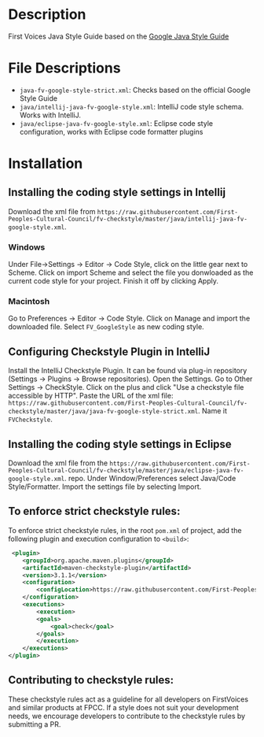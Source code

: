 # Description

First Voices Java Style Guide based on the [Google Java Style Guide](https://google.github.io/styleguide/javaguide.html)

# File Descriptions

- `java-fv-google-style-strict.xml`: Checks based on the official Google Style Guide
- `java/intellij-java-fv-google-style.xml`: IntelliJ code style schema. Works with IntelliJ.
- `java/eclipse-java-fv-google-style.xml`: Eclipse code style configuration, works with Eclipse code formatter plugins

# Installation

## Installing the coding style settings in Intellij

Download the xml file from `https://raw.githubusercontent.com/First-Peoples-Cultural-Council/fv-checkstyle/master/java/intellij-java-fv-google-style.xml`.

### Windows

Under File->Settings -> Editor -> Code Style, click on the little gear next to Scheme. Click on import Scheme and select the file you donwloaded as the current code style for your project. Finish it off by clicking Apply.

### Macintosh

Go to Preferences -> Editor -> Code Style. Click on Manage and import the downloaded file. Select `FV_GoogleStyle` as new coding style.

## Configuring Checkstyle Plugin in IntelliJ

Install the IntelliJ Checkstyle Plugin. It can be found via plug-in repository (Settings -> Plugins -> Browse repositories). Open the Settings. Go to Other Settings -> CheckStyle. Click on the plus and click "Use a checkstyle file accessible by HTTP". Paste the URL of the xml file: `https://raw.githubusercontent.com/First-Peoples-Cultural-Council/fv-checkstyle/master/java/java-fv-google-style-strict.xml`. Name it `FVCheckstyle`.

## Installing the coding style settings in Eclipse

Download the xml file from the `https://raw.githubusercontent.com/First-Peoples-Cultural-Council/fv-checkstyle/master/java/eclipse-java-fv-google-style.xml`. repo. Under Window/Preferences select Java/Code Style/Formatter. Import the settings file by selecting Import.

## To enforce strict checkstyle rules:

To enforce strict checkstyle rules, in the root `pom.xml` of project, add the following plugin and execution configuration to `<build>`:

```xml
 <plugin>
    <groupId>org.apache.maven.plugins</groupId>
    <artifactId>maven-checkstyle-plugin</artifactId>
    <version>3.1.1</version>
    <configuration>
        <configLocation>https://raw.githubusercontent.com/First-Peoples-Cultural-Council/fv-checkstyle/master/java/java-fv-google-style-strict.xml</configLocation>
    </configuration>
    <executions>
        <execution>
        <goals>
            <goal>check</goal>
        </goals>
        </execution>
    </executions>
</plugin>
```

## Contributing to checkstyle rules:

These checkstyle rules act as a guideline for all developers on FirstVoices and similar products at FPCC. If a style does not suit your development needs, we encourage developers to contribute to the checkstyle rules by submitting a PR.
